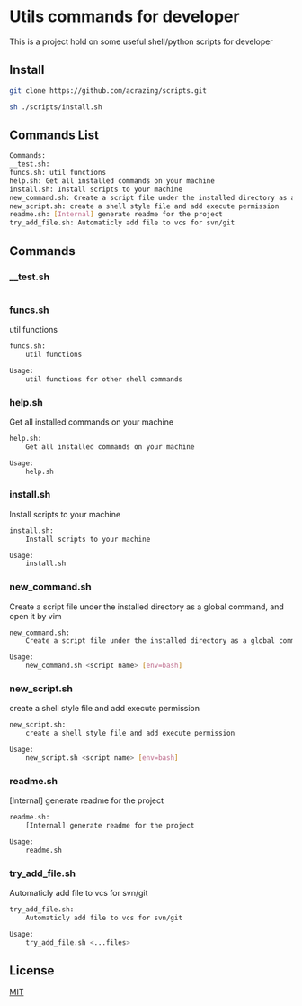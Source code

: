 # Utils commands for developer

This is a project hold on some useful shell/python scripts for developer

## Install

```bash
git clone https://github.com/acrazing/scripts.git

sh ./scripts/install.sh
```

## Commands List

```bash
Commands:
__test.sh: 
funcs.sh: util functions
help.sh: Get all installed commands on your machine
install.sh: Install scripts to your machine
new_command.sh: Create a script file under the installed directory as a global command, and open it by vim
new_script.sh: create a shell style file and add execute permission
readme.sh: [Internal] generate readme for the project
try_add_file.sh: Automaticly add file to vcs for svn/git
```

## Commands


### __test.sh



```bash

```

### funcs.sh

util functions

```bash
funcs.sh:
    util functions

Usage:
    util functions for other shell commands
```

### help.sh

Get all installed commands on your machine

```bash
help.sh:
    Get all installed commands on your machine

Usage:
    help.sh
```

### install.sh

Install scripts to your machine

```bash
install.sh:
    Install scripts to your machine

Usage:
    install.sh
```

### new_command.sh

Create a script file under the installed directory as a global command, and open it by vim

```bash
new_command.sh:
    Create a script file under the installed directory as a global command, and open it by vim

Usage:
    new_command.sh <script name> [env=bash]
```

### new_script.sh

create a shell style file and add execute permission

```bash
new_script.sh:
    create a shell style file and add execute permission

Usage:
    new_script.sh <script name> [env=bash]
```

### readme.sh

[Internal] generate readme for the project

```bash
readme.sh:
    [Internal] generate readme for the project

Usage:
    readme.sh
```

### try_add_file.sh

Automaticly add file to vcs for svn/git

```bash
try_add_file.sh:
    Automaticly add file to vcs for svn/git

Usage:
    try_add_file.sh <...files>
```

## License

[MIT](./LICENSE)


